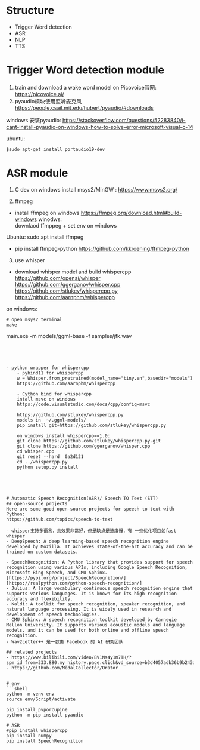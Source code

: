 # Structure
- Trigger Word detection
- ASR
- NLP
- TTS

# Trigger Word detection module
1. train and download a wake word model on Picovoice官网: https://picovoice.ai/
2. pyaudio模块使用监听麦克风
https://people.csail.mit.edu/hubert/pyaudio/#downloads

windows 安装pyaudio: 
https://stackoverflow.com/questions/52283840/i-cant-install-pyaudio-on-windows-how-to-solve-error-microsoft-visual-c-14

ubuntu:
```shell
$sudo apt-get install portaudio19-dev
```


# ASR module
1. C dev  on windows
install msys2/MinGW :  https://www.msys2.org/

2.  ffmpeg
- install ffmpeg on windows
https://ffmpeg.org/download.html#build-windows
winodws:  
downlaod ffmppeg + set env on windows

Ubuntu:
sudo apt install ffmpeg

- pip install ffmpeg-python
https://github.com/kkroening/ffmpeg-python


3. use whisper

- download whisper model and build whispercpp
https://github.com/openai/whisper
https://github.com/ggerganov/whisper.cpp
https://github.com/stlukey/whispercpp.py
https://github.com/aarnphm/whispercpp

on windows:
```shell
# open msys2 terminal
make
```

main.exe -m  models/ggml-base -f samples/jfk.wav
```




- python wrapper for whispercpp
    - pybind11 for whispercpp
    w = Whisper.from_pretrained(model_name="tiny.en",basedir="models")
    https://github.com/aarnphm/whispercpp

    - Cython bind for whispercpp
    intall msvc on windows
    https://code.visualstudio.com/docs/cpp/config-msvc

    https://github.com/stlukey/whispercpp.py
    models in  ~/.ggml-models/
    pip install git+https://github.com/stlukey/whispercpp.py

    on windows install whispercpp==1.0:
    git clone https://github.com/stlukey/whispercpp.py.git
    git clone https://github.com/ggerganov/whisper.cpp
    cd whisper.cpp
    git reset --hard  0a2d121
    cd ../whispercpp.py
    python setup.py install





# Automatic Speech Recognition(ASR)/ Speech TO Text (STT)
## open-source projects 
Here are some good open-source projects for speech to text with Python:
https://github.com/topics/speech-to-text

- whisper支持多语言，且效果非常好，但是缺点是速度慢，有 一些优化项目如fast whisper
- DeepSpeech: A deep learning-based speech recognition engine developed by Mozilla. It achieves state-of-the-art accuracy and can be trained on custom datasets.

- SpeechRecognition: A Python library that provides support for speech recognition using various APIs, including Google Speech Recognition, Microsoft Bing Speech, and CMU Sphinx.
[https://pypi.org/project/SpeechRecognition/]
[https://realpython.com/python-speech-recognition/]
- Julius: A large vocabulary continuous speech recognition engine that supports various languages. It is known for its high recognition accuracy and flexibility.
- Kaldi: A toolkit for speech recognition, speaker recognition, and natural language processing. It is widely used in research and development of speech technologies.
- CMU Sphinx: A speech recognition toolkit developed by Carnegie Mellon University. It supports various acoustic models and language models, and it can be used for both online and offline speech recognition.
- Wav2Letter++ 是一款由 Facebook 的 AI 研究团队

## related projects
- https://www.bilibili.com/video/BV1Ns4y1m7TH/?spm_id_from=333.880.my_history.page.click&vd_source=b3d4057adb36b9b243dc8d7a6fc41295
- https://github.com/MedalCollector/Orator


# env
```shell
python -m venv env
source env/Script/activate

pip install pvporcupine
python -m pip install pyaudio

# ASR
#pip install whispercpp
pip install numpy
pip install SpeechRecognition


```